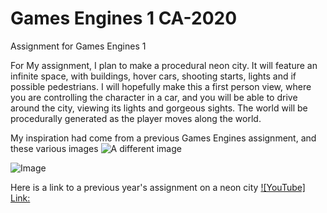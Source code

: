 # Games Engines 1 CA-2020
Assignment for Games Engines 1


For My assignment, I plan to make a procedural neon city. It will feature an infinite space, with buildings, hover cars, shooting starts, lights and if possible pedestrians. I will hopefully make this a first person view, where you are controlling the character in a car, and you will be able to drive around the city, viewing its lights and gorgeous sights. The world will be procedurally generated as the player moves along the world. 

My inspiration had come from a previous Games Engines assignment, and these various images
![A different image](https://image.freepik.com/free-vector/abstract-neon-city-background_75059-129.jpg)

![Image](https://static.turbosquid.com/Preview/2019/03/31__00_10_32/screenshot001.jpg12CFF4F8-6D74-4D89-8106-CF2084A657B9Default.jpg)

Here is a link to a previous year's assignment on a neon city
[![YouTube] Link: ](https://www.youtube.com/watch?v=On763TdQhWg&list=PL1n0B6z4e_E6GaGOHiBdPSW0QzICdGs4X&index=6)
